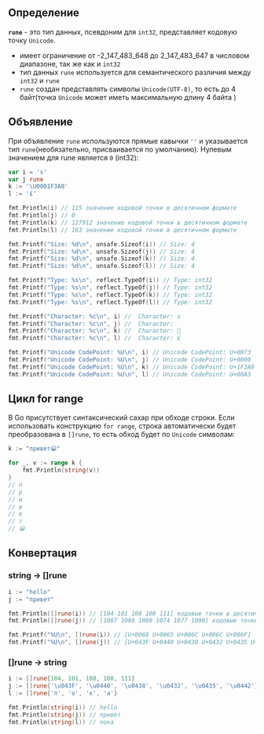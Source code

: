 ## Определение

**`rune`** - это тип данных, псевдоним для `int32`, представляет кодовую точку `Unicode`.
- имеет ограничение от -2_147_483_648 до 2_147_483_647 в числовом диапазоне, так же как и `int32`
- тип данных `rune` используется для семантического различия между `int32` и `rune`
- `rune` создан представлять символы `Unicode(UTF-8)`, то есть до 4 байт(точка `Unicode` может иметь максимальную длину 4 байта )

## Объявление

При объявление `rune` используются прямые кавычки `''` и указывается тип `rune`(необязательно, присваивается по умолчанию). 
Нулевым значением для rune является `0` (int32):

```go
var i = 's'
var j rune
k := '\U0001F3A8'
l := '£'

fmt.Println(i) // 115 значение кодовой точки в десятичном формате
fmt.Println(j) // 0
fmt.Println(k) // 127912 значение кодовой точки в десятичном формате
fmt.Println(l) // 163 значение кодовой точки в десятичном формате

fmt.Printf("Size: %d\n", unsafe.Sizeof(i)) // Size: 4
fmt.Printf("Size: %d\n", unsafe.Sizeof(j)) // Size: 4
fmt.Printf("Size: %d\n", unsafe.Sizeof(k)) // Size: 4
fmt.Printf("Size: %d\n", unsafe.Sizeof(l)) // Size: 4

fmt.Printf("Type: %s\n", reflect.TypeOf(i)) // Type: int32
fmt.Printf("Type: %s\n", reflect.TypeOf(j)) // Type: int32
fmt.Printf("Type: %s\n", reflect.TypeOf(k)) // Type: int32
fmt.Printf("Type: %s\n", reflect.TypeOf(l)) // Type: int32

fmt.Printf("Character: %c\n", i) //  Character: s
fmt.Printf("Character: %c\n", j) //  Character:
fmt.Printf("Character: %c\n", k) //  Character: 🎨
fmt.Printf("Character: %c\n", l) //  Character: £

fmt.Printf("Unicode CodePoint: %U\n", i) // Unicode CodePoint: U+0073
fmt.Printf("Unicode CodePoint: %U\n", j) // Unicode CodePoint: U+0000
fmt.Printf("Unicode CodePoint: %U\n", k) // Unicode CodePoint: U+1F3A8
fmt.Printf("Unicode CodePoint: %U\n", l) // Unicode CodePoint: U+00A3
```

## Цикл for range

В Go присутствует синтаксический сахар при обходе строки. 
Если использовать конструкцию `for range`, строка автоматически будет преобразована в `[]rune`, то есть обход будет по `Unicode` символам:
```go
k := "привет😀"

for _, v := range k {
    fmt.Println(string(v))
}
// п
// р
// и
// в
// е
// т
// 😀
```

## Конвертация
### string -> []rune
```go
i := "hello"
j := "привет"

fmt.Println([]rune(i)) // [104 101 108 108 111] кодовые точки в десятичном формате
fmt.Println([]rune(j)) // [1087 1088 1080 1074 1077 1090] кодовые точки в десятичном формате

fmt.Printf("%U\n", []rune(i)) // [U+0068 U+0065 U+006C U+006C U+006F]
fmt.Printf("%U\n", []rune(j)) // [U+043F U+0440 U+0438 U+0432 U+0435 U+0442]
```
### []rune -> string
```go
i := []rune{104, 101, 108, 108, 111}
j := []rune{'\u043F', '\u0440', '\u0438', '\u0432', '\u0435', '\u0442'}
l := []rune{'п', 'о', 'к', 'а'}

fmt.Println(string(i)) // hello
fmt.Println(string(j)) // привет
fmt.Println(string(l)) // пока
```
